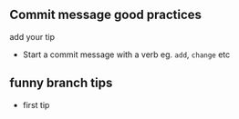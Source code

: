 ## Commit message good practices

add your tip

- Start a commit message with a verb eg. `add`, `change` etc

funny branch tips 
--------
- first tip 
```git checkout -b <add-your-new-branch-name>
```

```git log -5
```
